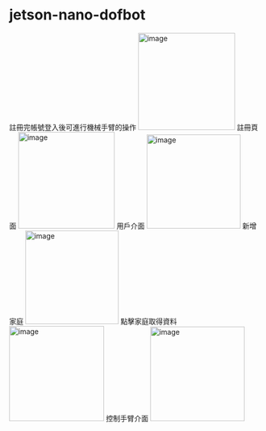# jetson-nano-dofbot
註冊完帳號登入後可進行機械手臂的操作
<img width="192" alt="image" src="https://user-images.githubusercontent.com/88382512/168276189-19f4d329-999c-4016-9d55-44fb51487c51.png">
註冊頁面
<img width="191" alt="image" src="https://user-images.githubusercontent.com/88382512/168276227-38fe175e-3bed-415f-945a-b908ace40f49.png">
用戶介面
<img width="186" alt="image" src="https://user-images.githubusercontent.com/88382512/168276315-2638d579-9808-4874-a515-5933841b382e.png">
新增家庭
<img width="185" alt="image" src="https://user-images.githubusercontent.com/88382512/168276349-67f49493-aceb-4edb-a3e1-285112fc3bd4.png">
點擊家庭取得資料
<img width="188" alt="image" src="https://user-images.githubusercontent.com/88382512/168276417-6e9c421a-dac7-4dc5-96a9-00baecd41179.png">
控制手臂介面
<img width="187" alt="image" src="https://user-images.githubusercontent.com/88382512/168276478-c431c940-008b-4075-899d-efb5193a7822.png">
